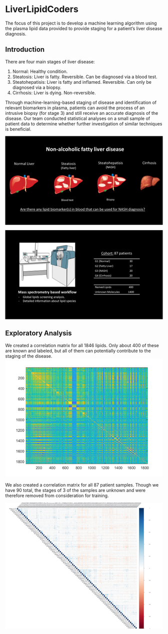 # LiverLipidCoders
The focus of this project is to develop a machine learning algorithm using the plasma lipid data provided to provide staging for a patient’s liver disease diagnosis. 

## Introduction
There are four main stages of liver disease:
  1. Normal: Healthy condition.
  2. Steatosis: Liver is fatty. Reversible. Can be diagnosed via a blood test.
  3. Steatohepatisis: Liver is fatty and inflamed. Reversible. Can only be diagnosed via a biopsy.
  4. Cirrhosis: Liver is dying. Non-reversible.
  
Through machine-learning-based staging of disease and identification of relevant biomarkers in plasma, patients can avoid the process of an intrusive biopsy (for stage 3) and still receive an accurate diagnosis of the disease. Our team conducted statistical analyses on a small sample of patient data to determine whether further investigation of similar techniques is beneficial.


![Stages of Liver Disease](./pix/Slide1.PNG "Stages of Liver Disease")

![The Cohort](./pix/Slide2.PNG "The Cohort")

## Exploratory Analysis
We created a correlation matrix for all 1846 lipids. Only about 400 of these are known and labeled, but all of them can potentially contribute to the staging of the disease.
![The Correlation Matrix of 1846 Lipids](./pix/cormat_all.png "The Correlation Matix of 1846 Lipids")

We also created a correlation matrix for all 87 patient samples. Though we have 90 total, the stages of 3 of the samples are unknown and were therefore removed from consideration for training.

![The Correlation Matrix of 87 samples](./pix/cormatRF.png "The Correlation Matrix of 87 samples")
